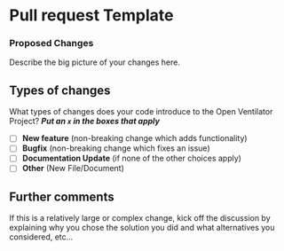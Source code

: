 # Pull request Template

### Proposed Changes

Describe the big picture of your changes here.

## Types of changes

What types of changes does your code introduce to the Open Ventilator Project?
**_Put an `x` in the boxes that apply_**

- [ ] **New feature** (non-breaking change which adds functionality)
- [ ] **Bugfix** (non-breaking change which fixes an issue)
- [ ] **Documentation Update** (if none of the other choices apply)
- [ ] **Other** (New File/Document)

## Further comments

If this is a relatively large or complex change, kick off the discussion by explaining why you chose the solution you did and what alternatives you considered, etc...
